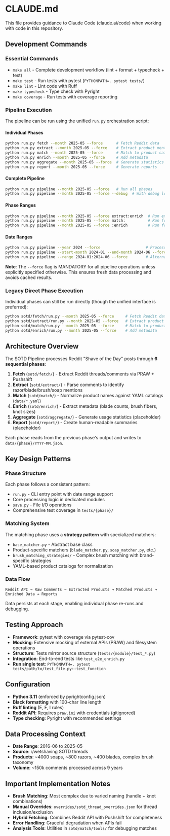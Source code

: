 # CLAUDE.md

This file provides guidance to Claude Code (claude.ai/code) when working with code in this repository.

## Development Commands

### Essential Commands
- `make all` - Complete development workflow (lint + format + typecheck + test)
- `make test` - Run tests with pytest (`PYTHONPATH=. pytest tests/`)
- `make lint` - Lint code with Ruff
- `make typecheck` - Type check with Pyright
- `make coverage` - Run tests with coverage reporting

### Pipeline Execution
The pipeline can be run using the unified `run.py` orchestration script:

#### Individual Phases
```bash
python run.py fetch --month 2025-05 --force      # Fetch Reddit data
python run.py extract --month 2025-05 --force    # Extract product mentions
python run.py match --month 2025-05 --force      # Match to product catalogs
python run.py enrich --month 2025-05 --force     # Add metadata
python run.py aggregate --month 2025-05 --force  # Generate statistics
python run.py report --month 2025-05 --force     # Generate reports
```

#### Complete Pipeline
```bash
python run.py pipeline --month 2025-05 --force   # Run all phases
python run.py pipeline --month 2025-05 --force --debug  # With debug logging
```

#### Phase Ranges
```bash
python run.py pipeline --month 2025-05 --force extract:enrich  # Run extract through enrich
python run.py pipeline --month 2025-05 --force match:          # Run from match to end
python run.py pipeline --month 2025-05 --force :enrich         # Run from start to enrich
```

#### Date Ranges
```bash
python run.py pipeline --year 2024 --force                    # Process entire year
python run.py pipeline --start-month 2024-01 --end-month 2024-06 --force  # Date range
python run.py pipeline --range 2024-01:2024-06 --force        # Alternative range syntax
```

**Note**: The `--force` flag is MANDATORY for all pipeline operations unless explicitly specified otherwise. This ensures fresh data processing and avoids cached results.

### Legacy Direct Phase Execution
Individual phases can still be run directly (though the unified interface is preferred):
```bash
python sotd/fetch/run.py --month 2025-05 --force     # Fetch Reddit data
python sotd/extract/run.py --month 2025-05 --force   # Extract product mentions
python sotd/match/run.py --month 2025-05 --force     # Match to product catalogs
python sotd/enrich/run.py --month 2025-05 --force    # Add metadata
```

## Architecture Overview

The SOTD Pipeline processes Reddit "Shave of the Day" posts through **6 sequential phases**:

1. **Fetch** (`sotd/fetch/`) - Extract Reddit threads/comments via PRAW + Pushshift
2. **Extract** (`sotd/extract/`) - Parse comments to identify razor/blade/brush/soap mentions
3. **Match** (`sotd/match/`) - Normalize product names against YAML catalogs (`data/*.yaml`)
4. **Enrich** (`sotd/enrich/`) - Extract metadata (blade counts, brush fibers, knot sizes)
5. **Aggregate** (`sotd/aggregate/`) - Generate usage statistics (placeholder)
6. **Report** (`sotd/report/`) - Create human-readable summaries (placeholder)

Each phase reads from the previous phase's output and writes to `data/{phase}/YYYY-MM.json`.

## Key Design Patterns

### Phase Structure
Each phase follows a consistent pattern:
- `run.py` - CLI entry point with date range support
- Core processing logic in dedicated modules
- `save.py` - File I/O operations
- Comprehensive test coverage in `tests/{phase}/`

### Matching System
The matching phase uses a **strategy pattern** with specialized matchers:
- `base_matcher.py` - Abstract base class
- Product-specific matchers (`blade_matcher.py`, `soap_matcher.py`, etc.)
- `brush_matching_strategies/` - Complex brush matching with brand-specific strategies
- YAML-based product catalogs for normalization

### Data Flow
```
Reddit API → Raw Comments → Extracted Products → Matched Products → Enriched Data → Reports
```

Data persists at each stage, enabling individual phase re-runs and debugging.

## Testing Approach

- **Framework**: pytest with coverage via pytest-cov
- **Mocking**: Extensive mocking of external APIs (PRAW) and filesystem operations
- **Structure**: Tests mirror source structure (`tests/{module}/test_*.py`)
- **Integration**: End-to-end tests like `test_e2e_enrich.py`
- **Run single test**: `PYTHONPATH=. pytest tests/path/to/test_file.py::test_function`

## Configuration

- **Python 3.11** (enforced by pyrightconfig.json)
- **Black formatting** with 100-char line length
- **Ruff linting** (E, F, I rules)
- **Reddit API**: Requires `praw.ini` with credentials (gitignored)
- **Type checking**: Pyright with recommended settings

## Data Processing Context

- **Date Range**: 2016-06 to 2025-05
- **Source**: r/wetshaving SOTD threads
- **Products**: ~4000 soaps, ~800 razors, ~400 blades, complex brush taxonomy
- **Volume**: ~150k comments processed across 9 years

## Important Implementation Notes

- **Brush Matching**: Most complex due to varied naming (handle + knot combinations)
- **Manual Overrides**: `overrides/sotd_thread_overrides.json` for thread inclusion/exclusion
- **Hybrid Fetching**: Combines Reddit API with Pushshift for completeness
- **Error Handling**: Graceful degradation when APIs fail
- **Analysis Tools**: Utilities in `sotd/match/tools/` for debugging matches